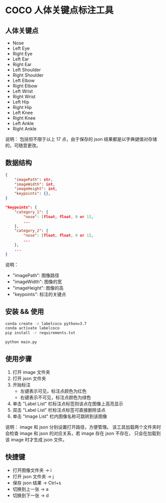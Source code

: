 # COCO 人体关键点标注工具

## 人体关键点

- Nose
- Left Eye
- Right Eye
- Left Ear
- Right Ear
- Left Shoulder
- Right Shoulder
- Left Elbow
- Right Elbow
- Left Wrist
- Right Wrist
- Left Hip
- Right Hip
- Left Knee
- Right Knee
- Left Ankle
- Right Ankle

说明：
包括但不限于以上 17 点，由于保存的 json 结果都是以字典键值对存储的，可随意更改。


## 数据结构

```json
{
    "imagePath": str,
    "imageWidth": int,
    "imageHeight": int,
    "keypoints": {},
}

"keypoints": {
    "category_1": {
        "nose": [float, float, 0 or 1],
        ...
    },
    "category_2": {
        "nose": [float, float, 0 or 1],
        ...
    },
    ...
}
```

说明：
- "imagePath": 图像路径
- "imageWidth": 图像的宽
- "imageHeight": 图像的高
- "keypoints": 标注的关键点


## 安装 && 使用

```bash
conda create -n labelcoco python=3.7
conda activate labelcoco
pip install -r requirements.txt

python main.py
```


## 使用步骤

1. 打开 image 文件夹
2. 打开 json 文件夹
3. 开始标注
    - 左键表示可见，标注点颜色为红色
    - 右键表示不可见，标注点颜色为绿色
4. 单击 "Label List" 栏标注点标签则该点在图像上高亮显示
5. 双击 "Label List" 栏标注点标签可直接删除该点
6. 单击 "Image List" 栏内图像名称可跳转到该图像

说明：
image 和 json 分别设置打开路径，方便管理。
该工具加载两个文件夹时会检查 image 和 json 的对应关系，若 image 存在 json 不存在，
只会在加载到该 image 时才生成 json 文件。


## 快捷键

- 打开图像文件夹 -> i
- 打开 json 文件夹 -> j
- 保存 json 结果 -> Ctrl+s
- 切换到上一张 -> a
- 切换到下一张 -> d
